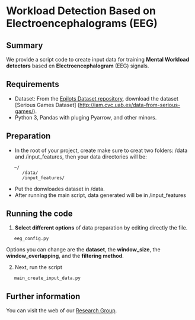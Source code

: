 # Workload Detection Based on Electroencephalograms (EEG)


## Summary

We provide a script code to create input data for training **Mental Workload detectors** based en **Electroencephalogram** (EEG) signals.


## Requirements

* Dataset: From the [Epilots Dataset repository](http://iam.cvc.uab.es/portfolio/e-pilots-dataset/), download the dataset [Serious Games Dataset] (http://iam.cvc.uab.es/data-from-serious-games/).
* Python 3, Pandas with pluging Pyarrow, and other minors.

## Preparation

* In the root of your project, create make sure to creat two folders: /data and /input_features, then your data directories will be:
```
   ~/    
      /data/     
      /input_features/
```   

* Put the donwloades dataset in /data.
* After running the main script, data generated will be in /input_features

## Running the code

1. **Select different options** of data preparation by editing directly the file.
```
   eeg_config.py   
```

  Options you can change are the **dataset**,  the **window_size**, the **window_overlapping**, and the **filtering method**.
  
2. Next, run the script
```
   main_create_input_data.py
```

## Further information

You can visit the web of our [Research Group](http://iam.cvc.uab.es/).

